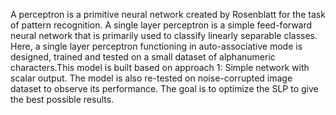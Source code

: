 A perceptron is a primitive neural network created by Rosenblatt for the task of pattern recognition. A single layer perceptron is a simple feed-forward neural network that is primarily used to classify linearly separable classes.
Here, a single layer perceptron functioning in auto-associative mode is designed, trained and tested on a small dataset of alphanumeric characters.This model is built based on approach 1: Simple network with scalar output. The model is also re-tested on noise-corrupted image dataset to observe its performance.
The goal  is to optimize the SLP to give the best possible results.
